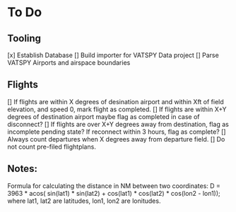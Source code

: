 # To Do

## Tooling
[x] Establish Database
[] Build importer for VATSPY Data project
[] Parse VATSPY Airports and airspace boundaries
 

## Flights
[] If flights are within X degrees of desination airport and within Xft of field elevation, and speed 0, mark flight as completed.
[] If flights are within X+Y degrees of destination airport maybe flag as completed in case of disconnect?
[] If flights are over X+Y degrees away from destination, flag as incomplete pending state? If reconnect within 3 hours, flag as complete?
[] Always count departures when X degrees away from departure field.
[] Do not count pre-filed flightplans.



## Notes:
Formula for calculating the distance in NM between two coordinates:
D = 3963 * acos( sin(lat1) * sin(lat2) + cos(lat1) * cos(lat2) * cos(lon2 - lon1));
where lat1, lat2 are latitudes, lon1, lon2 are lonitudes.
